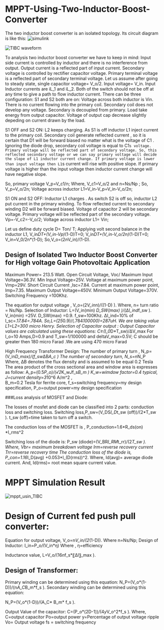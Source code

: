 # MPPT-Using-Two-Inductor-Boost-Converter

The two inductor boost converter is an isolated topology. Its circuit diagram is like this:
![simulink](https://user-images.githubusercontent.com/35787202/126601790-6355d0fa-fcaf-478e-a6e8-5968deddc6fc.png)


![TIBC waveform](https://user-images.githubusercontent.com/35787202/126628428-80a1a618-b4ea-42cd-b966-19ecc7141d4f.jpg)


To analysis two inductor boost converter we have to keep in mind:
	Input side current is controlled by inductor and there is no interference from output. Output current is a reflected part of input current.
	Secondary voltage is controlled by rectifier capacitor voltage. Primary terminal voltage is a reflected part of secondary terminal voltage.
Let us assume after going to steady state, single capacitor voltage= V_o/2.
Input voltage= V_in.
Input Inductor currents are iL_1 and iL_2.
Both of the switch should not be off at any time to give a path to flow inductor current.
There can be three configuration:
S1 and S2 both are on:
Voltage across  both inductor is Vin. There is no current flowing into the primary coil. Secondary coil does not develop any voltage. Secondary is decoupled from primary. Load take energy from output capacitor. Voltage of output cap decrease slightly depeding on current drawn by the load.

S1 OFF and S2 ON:
 L2 keeps charging. As S1 is off inductor L1  inject current to the primary coil. Secondary coil generate reflected current , so  it is certain that D1 will be forward biased no matter what is the voltage of  C1 . Ignoring the diode drop, secondary coil voltage is equal to C1`s voltage. Primary voltage will be reflected part of secondary voltage. So, this reflected secondary voltage or we can say primary voltage will decide the slope of L1 inductor current change. If primary voltage is lower than input voltage then L1`s current will rise with positive slope. If primary voltage is higher than the input voltage then inductor current change  will have negative slope.

So, primary voltage V_p=V_c1/n;
Where, V_c1=V_o/2  and n=Ns/Np ; 
So, V_p=V_o/2n;
Voltage across inductor L1=V_in-V_p=V_in-V_o/2n;

S1 ON and S2 OFF:
Inductor L1 charges . As switch S2 is off so, inductor L2 put current in the primary winding. To flow reflected current to secondary winding D2 will be forward biased. Voltage of capacitor 2 will be secondary voltage. Primary voltage will be reflected part of the secondary voltage. 
Vp=-V_c2=-V_o/2;
Voltage across inductor L1= Vin;

Let us define duty cycle D= Ton/ T; 
Applying volt second balance in the inductor L1,
V_in*DT+(V_in-Vp)*(1-D)T=0;
V_in*DT+(V_in-V_o/2n)*(1-D)T=0;
V_in=V_0/2n*(1-D);
So,V_o=(2*n*V_in)/(1-D).



## Design of Isolated Two Inductor Boost Converter for High voltage Gain Photovoltaic Application


Maximum Power=	213.5 Watt.
Open Circuit Voltage, Voc/ Maximum Input Voltage=36.3V.
Min Input Voltage=25V.
Voltage at maximum power point, Vmp=29V.
Short Circuit Current ,Isc=7.84.
Current at maximum power point, Imp=7.35.
Maximum Output Voltage=450V.
Minimum Output Voltage=370V.
Switching Frequency =100Khz.


The equation for output voltage ,
V_o=(2*V_in*n)/((1-D) ).
Where, n= turn ratio = Ns/Np.
Selection of Inductor:
L=(V_in(min) *D_SW(max) )/(ΔI_ind*f_sw ).
V_in(min) =25V.
D_SW(max) =0.9.
f_sw=100Khz.
ΔI_ind=10% of I_sc=.1*7.84=.784A.
So,L=(25*0.9)/(.784*100000)=287uH.
We are taking value L1=L2=300 micro Henry.
Selection of Capacitor output :
Output Capacitor values are calculated using these equations:
C≥(I_0*D*T_sw)/ΔV_max 
 For I_o=10 Amps,D=0.9 and T_sw=1/100000 and deltaV_max=0.5V;
C should be greater then 180 micro Farad .We are using 470 micro Farad

High Frequency Transformer Design:
The number of primary turn , N_p=(V_in*D_max)/(f_sw*ΔB*A_c )
The number of secondary turn, N_s=n*N_P
Where, ΔB  denotes the flux density and is assumed to be equal 0.2 Tesla
The area product of the cross sectional area and window area is expresses as follow:
A_p=(0.5*P_o)/(√2*K_w*J*f_s*B_m )
K_w=wimdow factor=0.4 typical,
J=current density=3*10^6  A/m^2 ,  
B_m=0.2 Tesla for ferrite core, 
f_s=switching frequency=my design specification,
P_o=output power=my design specification







###Loss analysis of MOSFET and Diode:

The losses of mosfet and diode can be classified into 2 parts: conduction loss and switching loss.
Switching loss,P_sw=(V_DS*I_D*t_sw (off))/(2*T_sw ).
t_sw (off)=time taken to turn off a switch.

The conduction loss of the MOSFET is ,
P_conduction=1.6*R_ds(on) *I_rms^2

Switching loss of the diode is:
P_sw (diode)=(V_BR*I_RM*t_rr)/(2*T_sw ).
Where, Vbr= maximum breakdown voltage
Irm=reverse recovery current
Trr=reverse recovery time
 The conduction loss of the diode is,
P_con=1.16*I_D(avg) +0.053*I_(D(rms))^2.
Where, Id(avg)= average diode current.
And, Id(rms)= root mean square current value.

# MPPT Simulation Result
![mppt_usin_TIBC](https://user-images.githubusercontent.com/35787202/126629170-c8af443a-0198-4037-97e5-a809b8b37500.jpg)

# Design of Current fed push pull converter:
Equation for output voltage, 
V_o=n*V_in/(2*(1-D)).
Where n=Ns/Np;
Design of Inductor:
 I_in=P_o/(V_in*η)
Where , η=efficiency

Inductance value, L=V_o/(16*n*f_s*〖ΔI〗_max ).

## Design of Transformer:
Primary winding can be determined using this equation:
N_P=(V_o*(1-D))/(n*A_C*B_m*f_s ).
Secondary winding  can be determined using this equation:
					
N_P=(V_o*(1-D))/(A_C* B_m* f_s ).

Output Value of the capacitor:
C=(P_o*(2D-1))/(4*y*V_o^2*f_s ).
Where, 
C=output capacitor
Po=output power
y=Percentage of output voltage ripple
Vo= Output voltage
fs = switching frequency



